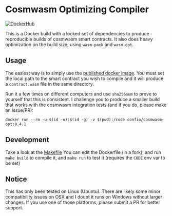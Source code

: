 # Cosmwasm Optimizing Compiler

[![DockerHub](https://img.shields.io/docker/pulls/confio/cosmwasm-opt?style=plastic)](https://hub.docker.com/r/confio/cosmwasm-opt)

This is a Docker build with a locked set of dependencies to produce
reproducible builds of cosmwasm smart contracts. It also does heavy
optimization on the build size, using `wasm-pack` and `wasm-opt`.

## Usage

The easiest way is to simply use the [published docker image](https://hub.docker.com/r/confio/cosmwasm-opt). 
You must set the local path to the smart contract you wish to compile and 
it will produce a `contract.wasm` file in the same directory. 

Run it a few times on different computers 
and use `sha256sum` to prove to yourself that this is consistent. I challenge
you to produce a smaller build that works with the cosmwasm integration tests
(and if you do, please make an issue/PR):

`docker run --rm -u $(id -u):$(id -g) -v $(pwd):/code confio/cosmwasm-opt:0.4.1`

## Development

Take a look at the [Makefile](https://github.com/confio/cosmwasm-opt/blob/master/Makefile)
You can edit the Dockerfile (in a fork), and run `make build` to compile it,
and `make run` to test it (requires the `CODE` env var to be set)

## Notice

This has only been tested on Linux (Ubuntu). There are likely some minor compatibility
issues on OSX and I doubt it runs on Windows without larger changes. If you use one of
those platforms, please submit a PR for better support.